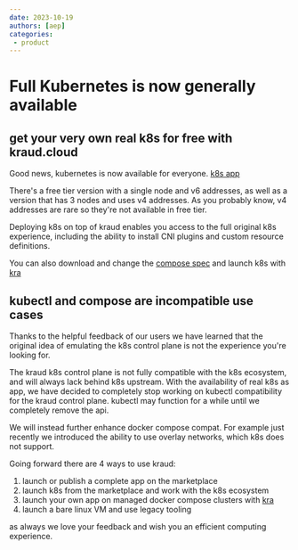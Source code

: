 ```yaml
---
date: 2023-10-19
authors: [aep]
categories:
 - product
---
```


# Full Kubernetes is now generally available


## get your very own real k8s for free with kraud.cloud

Good news, kubernetes is now available for everyone.
[k8s app](https://kraudcloud.com/marketplace/?search=kubernetes)

There's a free tier version with a single node and v6 addresses, as well as a version that has 3 nodes
and uses v4 addresses. As you probably know, v4 addresses are rare so they're not available in free tier.

Deploying k8s on top of kraud enables you access to the full original k8s experience, including the ability to install CNI plugins and custom resource definitions.


You can also download and change the [compose spec](https://github.com/kraudcloud/apps/blob/main/k8s/docker-compose.yaml) and launch k8s with [kra](https://github.com/kraudcloud/cli)

## kubectl and compose are incompatible use cases

Thanks to the helpful feedback of our users we have learned that the original idea of emulating the k8s control plane is not the experience you're looking for. 

The kraud k8s control plane is not fully compatible with the k8s ecosystem, and will always lack behind k8s upstream.
With the availability of real k8s as app, we have decided to completely stop working on kubectl compatibility for the kraud control plane. kubectl may function for a while until we completely remove the api.

We will instead further enhance docker compose compat. For example just recently we introduced the ability to use overlay networks, which k8s does not support.

Going forward there are 4 ways to use kraud:

 1. launch or publish a complete app on the marketplace
 2. launch k8s from the marketplace and work with the k8s ecosystem
 3. launch your own app on managed docker compose clusters with [kra](https://github.com/kraudcloud/cli)
 4. launch a bare linux VM and use legacy tooling

as always we love your feedback and wish you an efficient computing experience.
